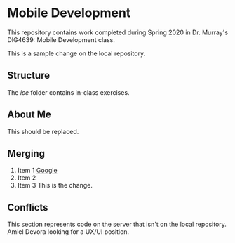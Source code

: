 # Mobile Development
This repository contains work completed during Spring 2020 in Dr. Murray's DIG4639: Mobile Development class.

This is a sample change on the local repository.


## Structure
The *ice* folder contains in-class exercises. 

## About Me
This should be replaced.

## Merging
 1. Item 1 [Google](http://www.google.com)
 1. Item 2
 1. Item 3
This is the change.

## Conflicts

This section represents code on the server that isn't on the local repository.
Amiel Devora looking for a UX/UI position.
